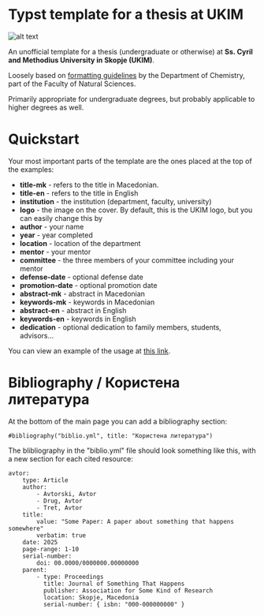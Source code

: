 # Typst template for a thesis at UKIM

![alt text](https://upload.wikimedia.org/wikipedia/en/4/46/Kiril.metodij.png)

An unofficial template for a thesis (undergraduate or otherwise) at **Ss. Cyril and Methodius University in Skopje (UKIM)**. 

Loosely based on [formatting guidelines](https://ih.pmf.ukim.edu.mk/tabs/view/4ed73e984d2647d8ff6e00f78b569286) by the Department of Chemistry, part of the Faculty of Natural Sciences.

Primarily appropriate for undergraduate degrees, but probably applicable to higher degrees as well. 

# Quickstart

Your most important parts of the template are the ones placed at the top of the examples: 

- **title-mk** - refers to the title in Macedonian. 
- **title-en** - refers to the title in English
- **institution** - the institution (department, faculty, university)
- **logo** - the image on the cover. By default, this is the UKIM logo, but you can easily change this by 
- **author** - your name
- **year** - year completed
- **location** - location of the department
- **mentor** - your mentor
- **committee** - the three members of your committee including your mentor                                                
- **defense-date** - optional defense date 
- **promotion-date** - optional promotion date
- **abstract-mk** - abstract in Macedonian
- **keywords-mk** - keywords in Macedonian
- **abstract-en** - abstract in English
- **keywords-en** - keywords in English
- **dedication** - optional dedication to family members, students, advisors...

You can view an example of the usage at [this link](https://github.com/nikkelo/unofficial-ukim-thesis/tree/main/example). 
# Bibliography / Користена литература
At the bottom of the main page you can add a bibliography section:

```
#bibliography("biblio.yml", title: "Користена литература")
```

The blibliography in the "biblio.yml" file should look something like this, with a new section for each cited resource:
```
avtor:
    type: Article
    author:
        - Avtorski, Avtor
        - Drug, Avtor
        - Tret, Avtor
    title:
        value: "Some Paper: A paper about something that happens somewhere"
        verbatim: true
    date: 2025
    page-range: 1-10
    serial-number:
        doi: 00.0000/0000000.00000000
    parent:
        - type: Proceedings
          title: Journal of Something That Happens
          publisher: Association for Some Kind of Research
          location: Skopje, Macedonia
          serial-number: { isbn: "000-000000000" }
```
